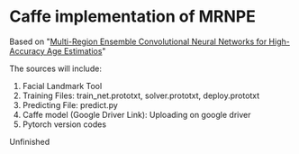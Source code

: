 # Caffe implementation of MRNPE 
Based on "[Multi-Region Ensemble Convolutional Neural Networks for High-Accuracy Age Estimatios](https://www.dropbox.com/s/abk4r1pm65r4yzj/0911.pdf?dl=1)"

The sources will include:
1. Facial Landmark Tool
2. Training Files: train_net.prototxt, solver.prototxt, deploy.prototxt
3. Predicting File: predict.py
4. Caffe model (Google Driver Link): Uploading on google driver
5. Pytorch version codes

Unfinished
